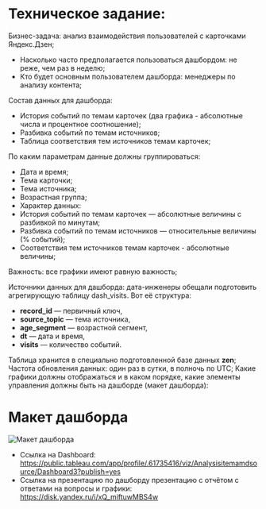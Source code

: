 
# Техническое задание:
Бизнес-задача: анализ взаимодействия пользователей с карточками Яндекс.Дзен;
- Насколько часто предполагается пользоваться дашбордом: не реже, чем раз в неделю;
- Кто будет основным пользователем дашборда: менеджеры по анализу контента;

Состав данных для дашборда:
- История событий по темам карточек (два графика - абсолютные числа и процентное соотношение);
- Разбивка событий по темам источников;
- Таблица соответствия тем источников темам карточек;

По каким параметрам данные должны группироваться:
- Дата и время;
- Тема карточки;
- Тема источника;
- Возрастная группа;
- Характер данных:
- История событий по темам карточек — абсолютные величины с разбивкой по минутам;
- Разбивка событий по темам источников — относительные величины (% событий);
- Соответствия тем источников темам карточек - абсолютные величины;

Важность: все графики имеют равную важность;

Источники данных для дашборда: дата-инженеры обещали подготовить агрегирующую таблицу dash_visits. Вот её структура:
- **record_id** — первичный ключ,
- **source_topic** — тема источника,
- **age_segment** — возрастной сегмент,
- **dt** — дата и время,
- **visits** — количество событий.

Таблица хранится в специально подготовленной  базе данных **zen**;
Частота обновления данных: один раз в сутки, в полночь по UTC;
Какие графики должны отображаться и в каком порядке, какие элементы управления должны быть на дашборде (макет дашборда):
# Макет дашборда
![Макет дашборда](https://s755sas.storage.yandex.net/rdisk/e04d4b2a1a5a2f7777ca0fa2107a8a06678259db496cecc3c4b4e5f6d363b2f8/64544a9a/__G36_7zOIw4pKscMqlToAAKUjAd2QhJzAh13S_Zj4AGwlHRcwdZT2s3yRkGaAwBUSGSgFAB0CFNhcEtUDAqPw==?uid=0&filename=Untitled_-_2020-07-06T161108.832_1594041107.png&disposition=inline&hash=&limit=0&content_type=image%2Fpng&owner_uid=0&fsize=29743&hid=01503183cf5bb13d93da17f594f42ea6&media_type=image&tknv=v2&etag=7169bf2a4060eeb892b86bb7bae142b3&rtoken=8kZgJebIZKlA&force_default=no&ycrid=na-84f980e22c2c8bd9907a08f0f6c85dfb-downloader22h&ts=5fae72f545a80&s=c0e2b89353091eab40a3366180cdcb18a510aac1367dfc127a5ffb69e1ed0644&pb=U2FsdGVkX1-JHvIQUsHGSAyNX5R9V74fQdpU8Mq-HgXq23gJHcW3TTRBy_vGoDCJwzhscayxowUhQJcLICWrz2NcGawLQfBVAN6qZbF2bH0)

- Ccылка на Dashboard: https://public.tableau.com/app/profile/.61735416/viz/Analysisitemamdsource/Dashboard3?publish=yes
- Cсылка на презентацию по дашборду презентацию с отчётом с ответами на вопросы и графики: https://disk.yandex.ru/i/xQ_miftuwMBS4w
